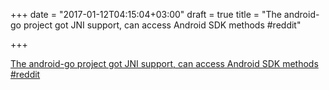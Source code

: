 +++
date = "2017-01-12T04:15:04+03:00"
draft = true
title = "The android-go project got JNI support, can access Android SDK methods  #reddit"

+++

<p><a href="https://t.co/58QYcwIDXm">The android-go project got JNI support, can access Android SDK methods  #reddit</a></p>

